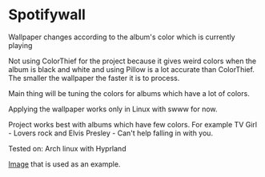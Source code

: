 # Spotifywall
Wallpaper changes according to the album's color which is currently playing

Not using ColorThief for the project because it gives weird colors when the album is black and white and using Pillow is a lot accurate than ColorThief. The smaller the wallpaper the faster it is to process.

Main thing will be tuning the colors for albums which have a lot of colors.

Applying the wallpaper works only in Linux with swww for now. 

Project works best with albums which have few colors. For example TV Girl - Lovers rock and Elvis Presley - Can't help falling in with you.

Tested on:
Arch linux with Hyprland

[Image]([https://wall.alphacoders.com/big.php?i=1330482]) that is used as an example.
